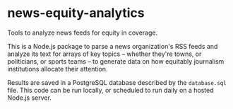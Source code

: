 # news-equity-analytics
Tools to analyze news feeds for equity in coverage.

This is a Node.js package to parse a news organization's RSS feeds and analyze its text for arrays of key topics – whether they're towns, or politicians, or sports teams – to generate data on how equitably journalism institutions allocate their attention.

Results are saved in a PostgreSQL database described by the `database.sql` file. This code can be run locally, or scheduled to run daily on a hosted Node.js server.  
